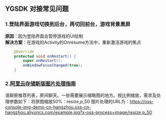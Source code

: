 ## YGSDK 对接常见问题

### 1.登陆界面游戏切换到后台，再切回前台，游戏背景黑屏
**原因**：因为登陆界面会暂停游戏的UI绘制  
**解决方案**：在游戏的Activity的Onresume方法中，重新激活游戏的焦点
```java
    @Override
    protected void onRestart() {
        super.onRestart();
        onWindowFocusChanged(true);
    }
```
### 2.[阿里云存储新版图片处理指南](https://help.aliyun.com/document_detail/101260.html)
语聊房推荐列表，房间聊天。一些需要展示缩略图的地方。按比例缩放，需求及处理参数如下：将原图缩放50%：resize,p_50
图片处理的URL为：https://oss-console-img-demo-cn-hangzhou.oss-cn-hangzhou.aliyuncs.com/example.jpg?x-oss-process=image/resize,p_50
